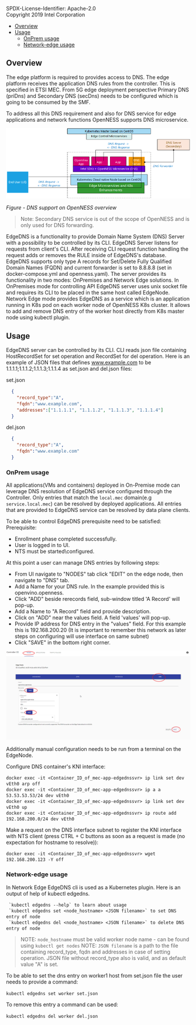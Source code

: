 SPDX-License-Identifier: Apache-2.0    
Copyright  2019 Intel Corporation

- [Overview](#overview)
- [Usage](#usage)
  - [OnPrem usage](#onprem-usage)
  - [Network-edge usage](#network-edge-usage)

## Overview 
The edge platform is required to provides access to DNS. The edge platform receives the application DNS rules from the controller. This is specified in ETSI MEC. From 5G edge deployment perspective Primary DNS (priDns) and Secondary DNS (secDns) needs to be configured which is going to be consumed by the SMF. 

To address all this DNS requirement and also for DNS service for edge applications and network functions OpenNESS supports DNS microservice. 

![DNS support on OpenNESS overview](dns-images/dns1.png)

_Figure - DNS support on OpenNESS overview_

> Note: Secondary DNS service is out of the scope of OpenNESS and is only used for DNS forwarding.

EdgeDNS is a functionality to provide Domain Name System (DNS) Server with a possibility to be controlled by its CLI. EdgeDNS Server listens for requests from client's CLI. After receiving CLI request function handling the request adds or removes the RULE inside of EdgeDNS's database. EdgeDNS supports only type A records for Set/Delete Fully Qualified Domain Names (FQDN) and current forwarder is set to 8.8.8.8 (set in docker-compose.yml and openness.yaml). The server provides  its functionality in two modes: OnPremises and Network Edge solutions. In OnPremises mode for controlling API EdgeDNS server uses unix socket file and requires its CLI to be placed in the same host called EdgeNode. Network Edge mode provides EdgeDNS as a service which is an application running in K8s pod on each worker node of OpenNESS K8s cluster. It allows to add and remove DNS entry of the worker host directly from K8s master node using kubectl plugin.

## Usage

EdgeDNS server can be controlled by its CLI. CLI reads json file containing HostRecordSet for set operation and RecordSet for del operation. Here is an example of JSON files that defines www.example.com to be 1.1.1.1;1.1.1.2;1.1.1.3;1.1.1.4 as set.json and del.json files:

set.json
```json  
  {
    "record_type":"A",
    "fqdn":"www.example.com",
    "addresses":["1.1.1.1", "1.1.1.2", "1.1.1.3", "1.1.1.4"]
  }
```

del.json
```json
  {
    "record_type":"A",
    "fqdn":"www.example.com"
  }
```


### OnPrem usage

All applications(VMs and containers) deployed in On-Premise mode can leverage DNS resolution of EdgeDNS service configured through the Controller.
Only entries that match the `local.mec` domain(e.g `service.local.mec`) can be resolved by deployed applications.
All entries that are provided to EdgeDNS service can be resolved by data plane clients.

To be able to control EdgeDNS prerequisite need to be satisfied:
Prerequisite:
- Enrollment phase completed successfully.
- User is logged in to UI.
- NTS must be started\configured.

At this point a user can manage DNS entries by following steps:
- From UI navigate to "NODES" tab click "EDIT" on the edge node, then navigate to "DNS" tab.
- Add a Name for your DNS rule. In the example provided this is openvino.openness.
- Click "ADD" beside rerecords field, sub-window titled 'A Record' will pop-up.
- Add a Name to "A Record" field and provide description.
- Click on "ADD" near the values field. A field 'values' will pop-up.
- Provide IP address for DNS entry in the "values" field. For this example this is 192.168.200.20 (It is important to remember this network as later steps on configuring will use interface on same subnet)
- Click "SAVE" in the bottom right corner.

![DNS Setup in Controller Wen UI](dns-images/DNS.png)

Additionally manual configuration needs to be run from a terminal on the EdgeNode.

Configure DNS container's KNI interface:

```
docker exec -it <Container_ID_of_mec-app-edgednssvr> ip link set dev vEth0 arp off
docker exec -it <Container_ID_of_mec-app-edgednssvr> ip a a 53.53.53.53/24 dev vEth0
docker exec -it <Container_ID_of_mec-app-edgednssvr> ip link set dev vEth0 up
docker exec -it <Container_ID_of_mec-app-edgednssvr> ip route add 192.168.200.0/24 dev vEth0
```

Make a request on the DNS interface subnet to register the KNI interface with NTS client (press CTRL + C buttons as soon as a request is made (no expectation for hostname to resolve)):

```
docker exec -it <Container_ID_of_mec-app-edgednssvr> wget 192.168.200.123 -Y off
```

### Network-edge usage

In Network Edge EdgeDNS cli is used as a Kubernetes plugin. Here is an output of help of kubectl edgedns.

```
 `kubectl edgedns --help` to learn about usage
 `kubectl edgedns set <node_hostname> <JSON filename>` to set DNS entry of node
 `kubectl edgedns del <node_hostname> <JSON filename>` to delete DNS entry of node
```


> NOTE: `node_hostname` must be valid worker node name - can be found using `kubectl get nodes`
> NOTE: `JSON filename` is a path to the file containing record_type, fqdn and addresses in case of setting operation. JSON file without record_type also is valid, and as default value "A" is set.

To be able to set the dns entry on worker1 host from set.json file the user needs to provide a command:

`kubectl edgedns set worker set.json`

To remove this entry a command can be used:

`kubectl edgedns del worker del.json`

